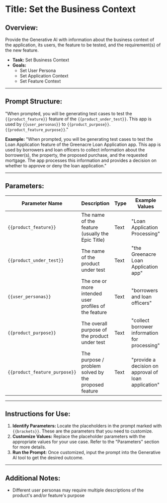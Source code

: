 # **Title:** Set the Business Context

## **Overview:**

Provide the Generative AI with information about the business context of the application, its users, the feature to be tested, and the requirement(s) of the new feature.

* **Task:** Set Business Context
* **Goals:**
  * Set User Persona
  * Set Application Context
  * Set Feature Context

---

## **Prompt Structure:**

"When prompted, you will be generating test cases to test the `{{product_feature}}` feature of the `{{product_under_test}}`. This app is used by `{{user_personas}}` to `{{product_purpose}}`. `{{product_feature_purpose}}`."

**Example:**
"When prompted, you will be generating test cases to test the Loan Application feature of the Greenacre Loan Application app. This app is used by borrowers and loan officers to collect information about the borrower(s), the property, the proposed purchase, and the requested mortgage. The app processes this information and provides a decision on whether to approve or deny the loan application."

---

## **Parameters:**

| **Parameter Name**            | **Description**                                       | **Type** | **Example Values**                                   |
|-------------------------------|-------------------------------------------------------|----------|------------------------------------------------------|
| `{{product_feature}}`         | The name of the feature (usually the Epic Title)      | Text     | "Loan Application Processing"                        |
| `{{product_under_test}}`      | The name of the product under test                    | Text     | "the Greenacre Loan Application app"                 |
| `{{user_personas}}`           | The one or more intended user profiles of the feature | Text     | "borrowers and loan officers"                        |
| `{{product_purpose}}`         | The overall purpose of the product under test         | Text     | "collect borrower information for processing"        |
| `{{product_feature_purpose}}` | The purpose / problem solved by the proposed feature  | Text     | "provide a decision on approval of loan application" |

---

## **Instructions for Use:**

1. **Identify Parameters:** Locate the placeholders in the prompt marked with `{{brackets}}`. These are the parameters that you need to customize.
2. **Customize Values:** Replace the placeholder parameters with the appropriate values for your use case. Refer to the "Parameters" section for more details.
3. **Run the Prompt:** Once customized, input the prompt into the Generative AI tool to get the desired outcome.

---

## **Additional Notes:**

* Different user personas may require multiple descriptions of the product's and/or feature's purpose
